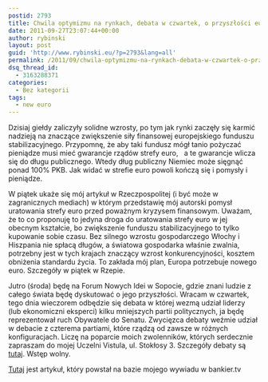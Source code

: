 ```yaml
---
postid: 2793
title: Chwila optymizmu na rynkach, debata w czwartek, o przyszłości euro w piątek
date: 2011-09-27T23:07:44+00:00
author: rybinski
layout: post
guid: 'http://www.rybinski.eu/?p=2793&lang=all'
permalink: /2011/09/chwila-optymizmu-na-rynkach-debata-w-czwartek-o-przyszlosci-euro-w-piatek/
dsq_thread_id:
  - 3163288371
categories:
  - Bez kategorii
tags:
  - new euro
---
```

Dzisiaj giełdy zaliczyły solidne wzrosty, po tym jak rynki zaczęły się karmić nadzieją na znaczące zwiększenie siły finansowej europejskiego funduszu stabilizacyjnego. Przypomnę, że aby taki fundusz mógł tanio pożyczać pieniądze musi mieć gwarancje rządów strefy euro,   a te gwarancje wlicza się do długu publicznego. Wtedy dług publiczny Niemiec może sięgnąć ponad 100% PKB. Jak widać w strefie euro powoli kończą się i pomysły i pieniądze.

W piątek ukaże się mój artykuł w Rzeczpospolitej (i być może w zagranicznych mediach) w którym przedstawię mój autorski pomysł uratowania strefy euro przed poważnym kryzysem finansowym. Uważam, że to co proponuję to jedyna droga do uratowania strefy euro w jej obecnym kształcie, bo zwiększenie funduszu stabilizacyjnego to tylko kupowanie sobie czasu. Bez silnego wzrostu gospodarczego Włochy i Hiszpania nie spłacą długów, a światowa gospodarka właśnie zwalnia, potrzebny jest w tych krajach znaczący wzrost konkurencyjności, kosztem obniżenia standardu życia. To zakłada mój plan, Europa potrzebuje nowego euro. Szczegóły w piątek w Rzepie.

Jutro (środa) będę na Forum Nowych Idei w Sopocie, gdzie znani ludzie z całego świata będę dyskutować o jego przyszłości. Wracam w czwartek, tego dnia wieczorem odbędzie się debata w której wezmą udział liderzy (lub ekonomiczni eksperci) kilku mniejszych partii politycznych, ja będę reprezentował ruch Obywatele do Senatu. Zwycięzca debaty weźmie udział w debacie z czterema partiami, które rządzą od zawsze w różnych konfiguracjach. Liczę na poparcie moich zwolenników, których serdecznie zapraszam do mojej Uczelni Vistula, ul. Stokłosy 3. Szczegóły debaty są [tutaj](http://www.facebook.com/event.php?eid=152249971534288). Wstęp wolny.

[Tutaj](http://www.bankier.pl/wiadomosc/Rybinski-Nie-wiem-czy-Europa-poradzi-sobie-z-wyzwaniami-2412529.html) jest artykuł, który powstał na bazie mojego wywiadu w bankier.tv
